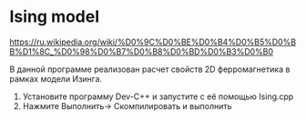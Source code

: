 # Ising model

https://ru.wikipedia.org/wiki/%D0%9C%D0%BE%D0%B4%D0%B5%D0%BB%D1%8C_%D0%98%D0%B7%D0%B8%D0%BD%D0%B3%D0%B0

В данной программе реализован расчет свойств 2D ферромагнетика в рамках модели Изинга.

1) Установите программу Dev-C++ и запустите с её помощью Ising.cpp
2) Нажмите Выполнить-> Скомпилировать и выполнить